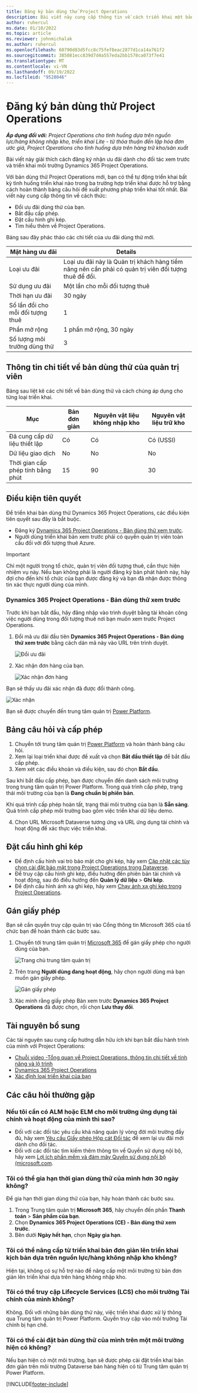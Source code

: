 ```yaml
---
title: Đăng ký bản dùng thử Project Operations
description: Bài viết này cung cấp thông tin về cách triển khai một bản dùng thử của Dynamics 365 Project Operations.
author: ruhercul
ms.date: 01/10/2022
ms.topic: article
ms.reviewer: johnmichalak
ms.author: ruhercul
ms.openlocfilehash: 60790d83d5fcc8c75fef8eac2877d1ca14a761f2
ms.sourcegitcommit: 385081ecc839d7d4a557eda2bb1578ca073f7e41
ms.translationtype: MT
ms.contentlocale: vi-VN
ms.lasthandoff: 09/19/2022
ms.locfileid: "9528046"
---
```

# <a name="sign-up-for-project-operations-trials"></a>Đăng ký bản dùng thử Project Operations 

_**Áp dụng đối với:** Project Operations cho tình huống dựa trên nguồn lực/hàng không nhập kho, triển khai Lite - từ thỏa thuận đến lập hóa đơn ước giá, Project Operations cho tình huống dựa trên hàng trữ kho/sản xuất_ 



Bài viết này giải thích cách đăng ký nhận ưu đãi dành cho đối tác xem trước và triển khai môi trường Dynamics 365 Project Operations.

Với bản dùng thử Project Operations mới, bạn có thể tự động triển khai bất kỳ tình huống triển khai nào trong ba trường hợp triển khai được hỗ trợ bằng cách hoàn thành bảng câu hỏi đề xuất phương pháp triển khai tốt nhất. Bài viết này cung cấp thông tin về cách thức:

- Đổi ưu đãi dùng thử của bạn.
- Bắt đầu cấp phép.
- Đặt cấu hình ghi kép.
- Tìm hiểu thêm về Project Operations. 

Bảng sau đây phác thảo các chi tiết của ưu đãi dùng thử mới.

| **Mặt hàng ưu đãi**               | **Details**                                  |
|------------------------------|----------------------------------------------|
| Loại ưu đãi                   | Loại ưu đãi này là Quản trị khách hàng tiềm năng nên cần phải có quản trị viên đối tượng thuê để đổi. |
| Sử dụng ưu đãi                    | Một lần cho mỗi đối tượng thuê                          |
| Thời hạn ưu đãi               | 30 ngày                             |
| Số lần đổi cho mỗi đối tượng thuê       | 1                                            |
| Phần mở rộng                    | 1 phần mở rộng, 30 ngày               |
| Số lượng môi trường dùng thử | 3                                            |


## <a name="admin-trial-details"></a>Thông tin chi tiết về bản dùng thử của quản trị viên
Bảng sau liệt kê các chi tiết về bản dùng thử và cách chúng áp dụng cho từng loại triển khai.

| **Mục**                      | **Bản đơn giản**                                     | **Nguyên vật liệu không nhập kho** | **Nguyên vật liệu trữ kho** |
|-------------------------------|----------------------------------------------|---------------------------|-----------------------|
| Đã cung cấp dữ liệu thiết lập           | Có                                          | Có                       | Có (USSI)            |
| Dữ liệu giao dịch            | No                                           | No                        | No                    |
| Thời gian cấp phép tính bằng phút  | 15                                           | 90                        | 30                    |
 
## <a name="prerequisites"></a>Điều kiện tiên quyết
Để triển khai bản dùng thử Dynamics 365 Project Operations, các điều kiện tiên quyết sau đây là bắt buộc.

- Đăng ký [Dynamics 365 Project Operations - Bản dùng thử xem trước](https://www.aka.ms/try-po).
- Người dùng triển khai bản xem trước phải có quyền quản trị viên toàn cầu đối với đối tượng thuê Azure.

> [!IMPORTANT]
> Chỉ một người trong tổ chức, quản trị viên đối tượng thuê, cần thực hiện nhiệm vụ này. Nếu bạn không phải là người đăng ký bản phát hành này, hãy đợi cho đến khi tổ chức của bạn được đăng ký và bạn đã nhận được thông tin xác thực người dùng của mình.

### <a name="dynamics-365-project-operations---preview-trial"></a>Dynamics 365 Project Operations - Bản dùng thử xem trước 

Trước khi bạn bắt đầu, hãy đăng nhập vào trình duyệt bằng tài khoản công việc người dùng trong đối tượng thuê nơi bạn muốn xem trước Project Operations.

1. Đổi mã ưu đãi đầu tiên **Dynamics 365 Project Operations - Bản dùng thử xem trước** bằng cách dán mã này vào URL trên trình duyệt.

    ![Đổi ưu đãi](./media/16RedeemFirstOfferNew.png)

2. Xác nhận đơn hàng của bạn.

    ![Xác nhận đơn hàng](./media/17ConfirmOrderNew.png)

  Bạn sẽ thấy ưu đãi xác nhận đã được đổi thành công.

   ![Xác nhận](./media/18OrderConfirmationNew.png)

  Bạn sẽ được chuyển đến trung tâm quản trị [Power Platform](https://admin.powerplatform.microsoft.com/projectoperationstrial).

## <a name="questionnaire-and-provisioning"></a>Bảng câu hỏi và cấp phép

1.  Chuyển tới trung tâm quản trị [Power Platform](https://admin.powerplatform.com/projectoperationstrial) và hoàn thành bảng câu hỏi.  
2.  Xem lại loại triển khai được đề xuất và chọn **Bắt đầu thiết lập** để bắt đầu cấp phép.
3.  Xem xét các điều khoản và điều kiện, sau đó chọn **Bắt đầu**.

   Sau khi bắt đầu cấp phép, bạn được chuyển đến danh sách môi trường trong trung tâm quản trị Power Platform. Trong quá trình cấp phép, trạng thái môi trường của bạn là **Đang chuẩn bị phiên bản**.
 
  Khi quá trình cấp phép hoàn tất, trạng thái môi trường của bạn là **Sẵn sàng**. Quá trình cấp phép môi trường bao gồm việc triển khai dữ liệu demo.
 
4.  Chọn URL Microsoft Dataverse tương ứng và URL ứng dụng tài chính và hoạt động để xác thực việc triển khai.

## <a name="configuring-dual-write"></a>Đặt cấu hình ghi kép
- Để định cấu hình vai trò bảo mật cho ghi kép, hãy xem [Cập nhật các tùy chọn cài đặt bảo mật trong Project Operations trong Dataverse](resource-provision-new-environment.md#update-security-settings-on-project-operations-on-dataverse).
- Để truy cập cấu hình ghi kép, điều hướng đến phiên bản tài chính và hoạt động, sau đó điều hướng đến **Quản lý dữ liệu** > **Ghi kép**.
- Để định cấu hình ánh xạ ghi kép, hãy xem [Chạy ánh xạ ghi kép trong Project Operations](resource-provision-new-environment.md#run-project-operations-dual-write-maps).

## <a name="assign-licenses"></a>Gán giấy phép

Bạn sẽ cần quyền truy cập quản trị vào Cổng thông tin Microsoft 365 của tổ chức bạn để hoàn thành các bước sau.

1. Chuyển tới trung tâm quản trị [Microsoft 365](https://portal.office.com/) để gán giấy phép cho người dùng của bạn.

   ![Trang chủ trung tâm quản trị](./media/14AdminPortal.png)

2. Trên trang **Người dùng đang hoạt động**, hãy chọn người dùng mà bạn muốn gán giấy phép.

   ![Gán giấy phép](./media/15AssignLicenses.png)

3. Xác minh rằng giấy phép Bản xem trước **Dynamics 365 Project Operations** đã được chọn, rồi chọn **Lưu thay đổi**.

## <a name="additional-resources"></a>Tài nguyên bổ sung

Các tài nguyên sau cung cấp hướng dẫn hữu ích khi bạn bắt đầu hành trình của mình với Project Operations:

- [Chuỗi video -Tổng quan về Project Operations, thông tin chi tiết về tính năng và lộ trình](https://youtube.com/playlist?list=PLcakwueIHoT_LJ3Fr1tHnkPk5lioqE6uH)
- [Dynamics 365 Project Operations](/training/modules/examine-dynamics-365-project-operations/)
- [Xác định loại triển khai của bạn](determine-deployment-type.md)

## <a name="frequently-asked-questions"></a>Các câu hỏi thường gặp

### <a name="what-if-i-require-alm-or-elm-for-my-finance-and-operations-apps-environment"></a>Nếu tôi cần có ALM hoặc ELM cho môi trường ứng dụng tài chính và hoạt động của mình thì sao?

- Đối với các đối tác yêu cầu khả năng quản lý vòng đời môi trường đầy đủ, hãy xem [Yêu cầu Giấy phép Hộp cát Đối tác](https://experience.dynamics.com/requestlicense) để xem lại ưu đãi mới dành cho đối tác. 
- Đối với các đối tác tìm kiếm thêm thông tin về Quyền sử dụng nội bộ, hãy xem [Lợi ích phần mềm và đám mây Quyền sử dụng nội bộ (microsoft.com](https://partner.microsoft.com/membership/internal-use-software).

### <a name="can-i-extend-my-trial-beyond-30-days"></a>Tôi có thể gia hạn thời gian dùng thử của mình hơn 30 ngày không?
Để gia hạn thời gian dùng thử của bạn, hãy hoàn thành các bước sau.

1. Trong Trung tâm quản trị **Microsoft 365**, hãy chuyển đến phần **Thanh toán** > **Sản phẩm của bạn**.
2. Chọn **Dynamics 365 Project Operations (CE) - Bản dùng thử xem trước**.
3. Bên dưới **Ngày hết hạn**, chọn **Ngày gia hạn**.

### <a name="can-i-upgrade-from-the-lite-deployment-to-the-resourcenon-stocked-based-scenario-deployment"></a>Tôi có thể nâng cấp từ triển khai bản đơn giản lên triển khai kịch bản dựa trên nguồn lực/hàng không nhập kho không?
Hiện tại, không có sự hỗ trợ nào để nâng cấp một môi trường từ bản đơn giản lên triển khai dựa trên hàng không nhập kho.

### <a name="can-i-access-lifecycle-services-lcs-for-my-finance-environments"></a>Tôi có thể truy cập Lifecycle Services (LCS) cho môi trường Tài chính của mình không?  
Không. Đối với những bản dùng thử này, việc triển khai được xử lý thông qua Trung tâm quản trị Power Platform. Quyền truy cập vào môi trường Tài chính bị hạn chế.

### <a name="can-i-install-my-trial-on-an-existing-environment"></a>Tôi có thể cài đặt bản dùng thử của mình trên một môi trường hiện có không?
Nếu bạn hiện có một môi trường, bạn sẽ được phép cài đặt triển khai bản đơn giản trên môi trường Dataverse bán hàng hiện có từ Trung tâm quản trị Power Platform.

[!INCLUDE[footer-include](../includes/footer-banner.md)]

